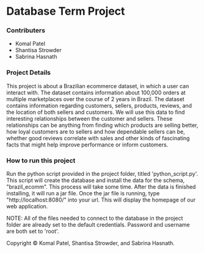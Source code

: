 # Database Term Project
### Contributers
* Komal Patel
* Shantisa Strowder
* Sabrina Hasnath


### Project Details
This project is about a  Brazilian ecommerce dataset, in which a user can interact with. 
The dataset contains information about 100,000 orders at multiple marketplaces over the course of 2 years in Brazil.
The dataset contains information regarding customers, 
sellers, products, reviews, and the location of both sellers and customers. 
We will use this data to find interesting relationships between the customer 
and sellers. These relationships can be anything from finding which products 
are selling better, how loyal customers are to sellers and how dependable sellers 
can be, whether good reviews correlate with sales and other kinds of 
fascinating facts that might help improve performance or inform customers.


### How to run this project
Run the python script provided in the project folder, titled 'python_script.py'. 
This script will create the database and install the data for the schema, "brazil_ecomm".
This process will take some time. After the data is finished installing, it will
run a jar file. Once the jar file is running, type "http://localhost:8080/" into your url. 
This will display the homepage of our web application. 

NOTE: All of the files needed to connect to the database in the project
folder are already set to the default credentials. Password and username are both set to 'root'. 


Copyright &copy; Komal Patel, Shantisa Strowder, and Sabrina Hasnath.

